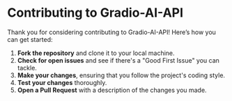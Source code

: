 # Contributing to Gradio-AI-API

Thank you for considering contributing to Gradio-AI-API! Here’s how you can get started:

1. **Fork the repository** and clone it to your local machine.
2. **Check for open issues** and see if there's a "Good First Issue" you can tackle.
3. **Make your changes**, ensuring that you follow the project's coding style.
4. **Test your changes** thoroughly.
5. **Open a Pull Request** with a description of the changes you made.
